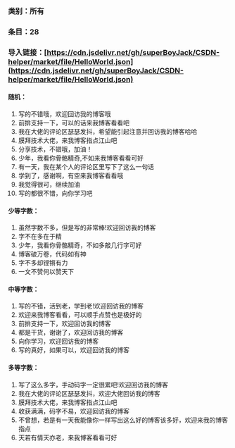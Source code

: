 ### 类别：所有

### 条目：28

### 导入链接：[https://cdn.jsdelivr.net/gh/superBoyJack/CSDN-helper/market/file/HelloWorld.json](https://cdn.jsdelivr.net/gh/superBoyJack/CSDN-helper/market/file/HelloWorld.json)

#### 随机：

1. 写的不错哦，欢迎回访我的博客哦
2. 前排支持一下，可以的话来我博客看看吧
3. 我在大佬的评论区瑟瑟发抖，希望能引起注意并回访我的博客哈哈
4. 膜拜技术大佬，来我博客指点江山吧
5. 分享技术，不错哦，加油！
6. 少年，我看你骨骼精奇,不如来我博客看看可好
7. 有一天，我在某个人的评论区里写下了这么一句话
8. 学到了，感谢啊，有空来我博客看看哦
9. 我觉得很可，继续加油
10. 写的都很不错，向你学习吧

#### 少等字数：

1. 虽然字数不多，但是写的非常棒!欢迎回访我的博客
2. 字不在多在于精
3. 少年，我看你骨骼精奇，不如多敲几行字可好
4. 博客破万卷，代码如有神
5. 字不多却铿锵有力
6. 一文不赞何以赞天下

#### 中等字数：

1. 写的不错，活到老，学到老!欢迎回访我的博客
2. 欢迎来我博客看看，可以顺手点赞也是极好的
3. 前排支持一下，欢迎回访我的博客
4. 都是干货，谢谢了，欢迎回访我的博客
5. 向你学习，欢迎回访我的博客
6. 写的真好，如果可以，欢迎回访我的博客

#### 多等字数：

1. 写了这么多字，手动码字一定很累吧!欢迎回访我的博客
2. 我在大佬的评论区瑟瑟发抖，欢迎大佬回访我的博客
3. 膜拜技术大佬，来我博客指点江山吧
4. 收获满满，码字不易，欢迎回访我的博客
5. 不曾想，若是有一天我能像你一样写出这么好的博客该多好，欢迎来我的博客指点
6. 天若有情天亦老，来我博客看看可好
